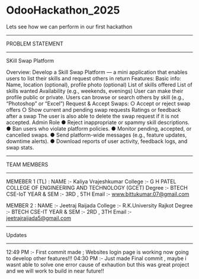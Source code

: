 # OdooHackathon_2025
Lets see how we can perform in our first hackathon

*******************************************************************************************************************************************************
PROBLEM STATEMENT
*******************************************************************************************************************************************************
SKill Swap Platform

Overview: 
Develop a Skill Swap Platform — a mini application that enables users to list their skills and 
request others in return 
Features: 
Basic info: Name, location (optional), profile photo (optional) 
List of skills offered 
List of skills wanted 
Availability (e.g., weekends, evenings) 
User can make their profile public or private. 
Users can browse or search others by skill (e.g., “Photoshop” or “Excel”) 
Request & Accept Swaps: 
○ Accept or reject swap offers 
○ Show current and pending swap requests 
Ratings or feedback after a swap 
The user is also able to delete the swap request if it is not accepted. 
Admin Role 
● Reject inappropriate or spammy skill descriptions. 
● Ban users who violate platform policies. 
● Monitor pending, accepted, or cancelled swaps. 
● Send platform-wide messages (e.g., feature updates, downtime alerts). 
● Download reports of user activity, feedback logs, and swap stats.
*******************************************************************************************************************************************************


TEAM MEMBERS
*******************************************************************************************************************************************************
MEMEBER 1 (TL) : 
NAME :- Kaliya Vrajeshkumar
College :- G H PATEL COLLEGE OF ENGINEERING AND TECHNOLOGY (GCET)
Degree :- BTECH CSE-IoT
YEAR & SEM :- 3RD , 5TH
Email :- www.bittukumar.07@gmail.com

MEMBER 2 : 
NAME :- Jeetraj Raijada
College :- R.K.University Rajkot
Degree :- BTECH CSE-IT
YEAR & SEM :- 2RD , 3TH
Email :- jeetrajraijada5@gmail.com
*******************************************************************************************************************************************************

Updates
*******************************************************************************************************************************************************
12:49 PM :- First commit made ; Websites login page is working now going to develop other features!!!
04:30 PM :- Just made Final commit , maybe i wasnt able to solve one error cause of exhaution but this was great project and we will work to build in near future!!

